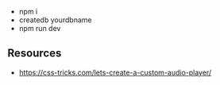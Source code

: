 - npm i
- createdb yourdbname
- npm run dev

## Resources
- https://css-tricks.com/lets-create-a-custom-audio-player/
